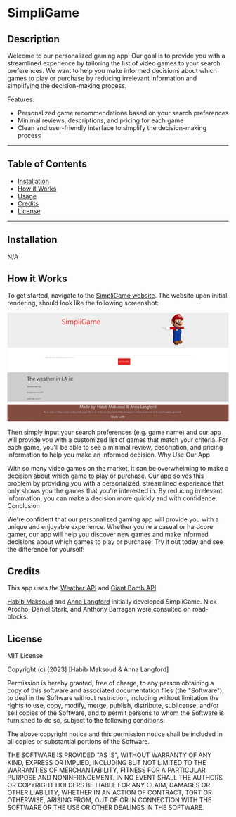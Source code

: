 # SimpliGame

## Description

Welcome to our personalized gaming app! Our goal is to provide you with a streamlined experience by tailoring the list of video games to your search preferences. We want to help you make informed decisions about which games to play or purchase by reducing irrelevant information and simplifying the decision-making process.

Features: 
- Personalized game recommendations based on your search preferences
- Minimal reviews, descriptions, and pricing for each game
- Clean and user-friendly interface to simplify the decision-making process

---
## Table of Contents

- [Installation](#installation)
- [How it Works](#how-it-works)
- [Usage](#usage)
- [Credits](#credits)
- [License](#license)

---

## Installation

N/A

## How it Works

To get started, navigate to the [SimpliGame website](https://mynamebrogrammer.github.io/SimpliGame/). The website upon initial rendering, should look like the following screenshot: 

![Home-page](assets/images/screenshot-1.png)

Then simply input your search preferences (e.g. game name) and our app will provide you with a customized list of games that match your criteria. For each game, you'll be able to see a minimal review, description, and pricing information to help you make an informed decision.
Why Use Our App

With so many video games on the market, it can be overwhelming to make a decision about which game to play or purchase. Our app solves this problem by providing you with a personalized, streamlined experience that only shows you the games that you're interested in. By reducing irrelevant information, you can make a decision more quickly and with confidence.
Conclusion

We're confident that our personalized gaming app will provide you with a unique and enjoyable experience. Whether you're a casual or hardcore gamer, our app will help you discover new games and make informed decisions about which games to play or purchase. Try it out today and see the difference for yourself!

## Credits

This app uses the [Weather API](https://openweathermap.org/current) and [Giant Bomb API](https://www.giantbomb.com/api/documentation/). 

[Habib Maksoud](https://github.com/mynamebrogrammer) and [Anna Langford](https://github.com/Anna-dxj) initially developed SimpliGame. Nick Arocho, Daniel Stark, and Anthony Barragan were consulted on road-blocks. 

## License

MIT License

Copyright (c) [2023] [Habib Maksoud & Anna Langford]

Permission is hereby granted, free of charge, to any person obtaining a copy
of this software and associated documentation files (the "Software"), to deal
in the Software without restriction, including without limitation the rights
to use, copy, modify, merge, publish, distribute, sublicense, and/or sell
copies of the Software, and to permit persons to whom the Software is
furnished to do so, subject to the following conditions:

The above copyright notice and this permission notice shall be included in all
copies or substantial portions of the Software.

THE SOFTWARE IS PROVIDED "AS IS", WITHOUT WARRANTY OF ANY KIND, EXPRESS OR
IMPLIED, INCLUDING BUT NOT LIMITED TO THE WARRANTIES OF MERCHANTABILITY,
FITNESS FOR A PARTICULAR PURPOSE AND NONINFRINGEMENT. IN NO EVENT SHALL THE
AUTHORS OR COPYRIGHT HOLDERS BE LIABLE FOR ANY CLAIM, DAMAGES OR OTHER
LIABILITY, WHETHER IN AN ACTION OF CONTRACT, TORT OR OTHERWISE, ARISING FROM,
OUT OF OR IN CONNECTION WITH THE SOFTWARE OR THE USE OR OTHER DEALINGS IN THE
SOFTWARE.